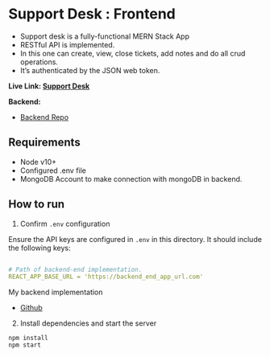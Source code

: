 # Support Desk : Frontend
- Support desk is a fully-functional MERN Stack App
- RESTful API is implemented.
- In this one can create, view, close tickets, add notes and do all crud operations.
- It’s authenticated by the JSON web token.

**Live Link: <a href="https://support-desk-api-gee5.onrender.com/api/tickets">Support Desk</a>**

<b>Backend: </b>
- [Backend Repo](https://github.com/Dikshant09/supportdesk-backend)

## Requirements

- Node v10+
- Configured .env file
- MongoDB Account to make connection with mongoDB in backend.

## How to run

1. Confirm `.env` configuration

Ensure the API keys are configured in `.env` in this directory. It should include the following keys:

```yaml

# Path of backend-end implementation. 
REACT_APP_BASE_URL = 'https://backend_end_app_url.com'

```
My backend implementation
- [Github](https://github.com/Dikshant09/supportdesk-backend)

2. Install dependencies and start the server

```
npm install
npm start
```
